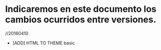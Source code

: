 # Indicaremos en este documento los cambios ocurridos entre versiones.


//20160410
* [ADD] HTML TO THEME basic